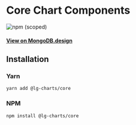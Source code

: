 # Core Chart Components

![npm (scoped)](https://img.shields.io/npm/v/@lg-charts/core.svg)

#### [View on MongoDB.design](https://www.mongodb.design/component/core/example/)

## Installation

### Yarn

```shell
yarn add @lg-charts/core
```

### NPM

```shell
npm install @lg-charts/core
```
